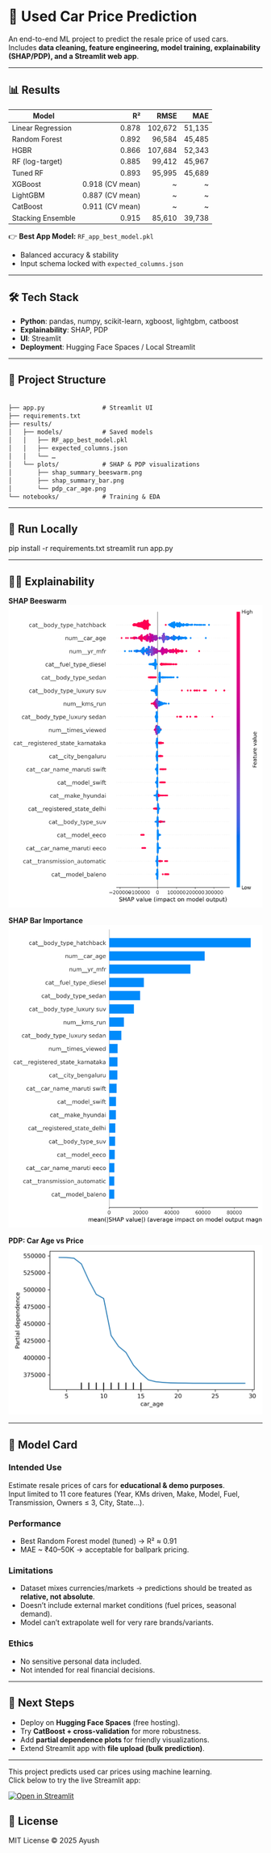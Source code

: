 # 🚗 Used Car Price Prediction

An end-to-end ML project to predict the resale price of used cars.  
Includes **data cleaning, feature engineering, model training, explainability (SHAP/PDP), and a Streamlit web app**.

---

## 📊 Results

| Model                |    R² |    RMSE |    MAE |
|----------------------|------:|--------:|-------:|
| Linear Regression    | 0.878 | 102,672 | 51,135 |
| Random Forest        | 0.892 |  96,584 | 45,485 |
| HGBR                 | 0.866 | 107,684 | 52,343 |
| RF (log-target)      | 0.885 |  99,412 | 45,967 |
| Tuned RF             | 0.893 |  95,995 | 45,689 |
| XGBoost              | 0.918 (CV mean) | ~ | ~ |
| LightGBM             | 0.887 (CV mean) | ~ | ~ |
| CatBoost             | 0.911 (CV mean) | ~ | ~ |
| Stacking Ensemble    | 0.915 |  85,610 | 39,738 |

👉 **Best App Model:** `RF_app_best_model.pkl`  
- Balanced accuracy & stability  
- Input schema locked with `expected_columns.json`

---

## 🛠️ Tech Stack

- **Python**: pandas, numpy, scikit-learn, xgboost, lightgbm, catboost  
- **Explainability**: SHAP, PDP  
- **UI**: Streamlit  
- **Deployment**: Hugging Face Spaces / Local Streamlit

---

## 📂 Project Structure

```

├── app.py                # Streamlit UI
├── requirements.txt
├── results/
│   ├── models/           # Saved models
│   │   ├── RF_app_best_model.pkl
│   │   ├── expected_columns.json
│   │   └── …
│   └── plots/            # SHAP & PDP visualizations
│       ├── shap_summary_beeswarm.png
│       ├── shap_summary_bar.png
│       └── pdp_car_age.png
└── notebooks/            # Training & EDA

```

---

## 🚀 Run Locally

pip install -r requirements.txt
streamlit run app.py

---

## 🧑‍🏫 Explainability

**SHAP Beeswarm**  
![SHAP Beeswarm](results/plots/shap_summary_beeswarm.png)

**SHAP Bar Importance**  
![SHAP Bar](results/plots/shap_summary_bar.png)

**PDP: Car Age vs Price**  
![PDP Car Age](results/plots/pdp_car_age.png)

---

## 📜 Model Card

### Intended Use
Estimate resale prices of cars for **educational & demo purposes**.  
Input limited to 11 core features (Year, KMs driven, Make, Model, Fuel, Transmission, Owners ≤ 3, City, State…).

### Performance
- Best Random Forest model (tuned) → R² ≈ 0.91  
- MAE ~ ₹40–50K → acceptable for ballpark pricing.

### Limitations
- Dataset mixes currencies/markets → predictions should be treated as **relative, not absolute**.  
- Doesn’t include external market conditions (fuel prices, seasonal demand).  
- Model can’t extrapolate well for very rare brands/variants.

### Ethics
- No sensitive personal data included.  
- Not intended for real financial decisions.

---

## 📌 Next Steps

- Deploy on **Hugging Face Spaces** (free hosting).  
- Try **CatBoost + cross-validation** for more robustness.  
- Add **partial dependence plots** for friendly visualizations.  
- Extend Streamlit app with **file upload (bulk prediction)**.

---

This project predicts used car prices using machine learning.  
Click below to try the live Streamlit app:

[![Open in Streamlit](https://static.streamlit.io/badges/streamlit_badge_black_white.svg)](https://used-car-price-prediction-25u64zprg295v29cp2nruw.streamlit.app/)

## 📜 License

MIT License © 2025 Ayush

